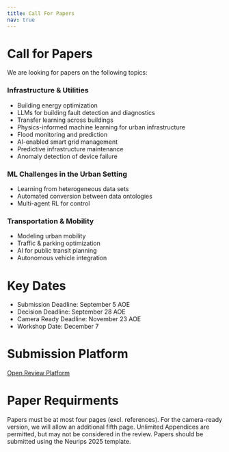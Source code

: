 ```yaml
---
title: Call For Papers
nav: true
---
```


# Call for Papers

We are looking for papers on the following topics:

### Infrastructure & Utilities
- Building energy optimization  
- LLMs for building fault detection and diagnostics  
- Transfer learning across buildings  
- Physics-informed machine learning for urban infrastructure  
- Flood monitoring and prediction  
- AI-enabled smart grid management  
- Predictive infrastructure maintenance  
- Anomaly detection of device failure  

### ML Challenges in the Urban Setting
- Learning from heterogeneous data sets  
- Automated conversion between data ontologies  
- Multi-agent RL for control  

### Transportation & Mobility
- Modeling urban mobility  
- Traffic & parking optimization  
- AI for public transit planning  
- Autonomous vehicle integration  

# Key Dates
- Submission Deadline: September 5 AOE
- Decision Deadline: September 28 AOE
- Camera Ready Deadline: November 23 AOE
- Workshop Date: December 7
  
# Submission Platform
[Open Review Platform](https://openreview.net/group?id=NeurIPS.cc/2025/Workshop/UrbanAI&referrer=%5BHomepage%5D(%2F)#tab-recent-activity)

# Paper Requirments
Papers must be at most four pages (excl. references). For the camera-ready version, we will allow an additional fifth page. Unlimited Appendices are permitted, but may not be considered in the review. Papers should be submitted using the Neurips 2025 template.

